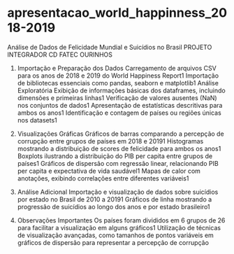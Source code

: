 # apresentacao_world_happinness_2018-2019
Análise de Dados de Felicidade Mundial e Suicídios no Brasil PROJETO INTEGRADOR CD FATEC OURINHOS

1. Importação e Preparação dos Dados
Carregamento de arquivos CSV para os anos de 2018 e 2019 do World Happiness Report1
Importação de bibliotecas essenciais como pandas, seaborn e matplotlib1
Análise Exploratória
Exibição de informações básicas dos dataframes, incluindo dimensões e primeiras linhas1
Verificação de valores ausentes (NaN) nos conjuntos de dados1
Apresentação de estatísticas descritivas para ambos os anos1
Identificação e contagem de países ou regiões únicas nos datasets1

2. Visualizações Gráficas
Gráficos de barras comparando a percepção de corrupção entre grupos de países em 2018 e 20191
Histogramas mostrando a distribuição de scores de felicidade para ambos os anos1
Boxplots ilustrando a distribuição do PIB per capita entre grupos de países1
Gráficos de dispersão com regressão linear, relacionando PIB per capita e expectativa de vida saudável1
Mapas de calor com anotações, exibindo correlações entre diferentes variáveis1

3. Análise Adicional
Importação e visualização de dados sobre suicídios por estado no Brasil de 2010 a 20191
Gráficos de linha mostrando a progressão de suicídios ao longo dos anos e por estado brasileiro1

4. Observações Importantes
Os países foram divididos em 6 grupos de 26 para facilitar a visualização em alguns gráficos1
Utilização de técnicas de visualização avançadas, como tamanhos de pontos variáveis em gráficos de dispersão para representar a percepção de corrupção
